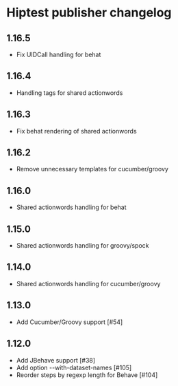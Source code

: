 Hiptest publisher changelog
===========================

1.16.5
------
  - Fix UIDCall handling for behat

1.16.4
------
  - Handling tags for shared actionwords

1.16.3
------
  - Fix behat rendering of shared actionwords

1.16.2
------
  - Remove unnecessary templates for cucumber/groovy

1.16.0
------
  - Shared actionwords handling for behat

1.15.0
------
  - Shared actionwords handling for groovy/spock

1.14.0
------

 - Shared actionwords handling for cucumber/groovy

1.13.0
------

 - Add Cucumber/Groovy support [#54]

1.12.0
------

 - Add JBehave support [#38]
 - Add option --with-dataset-names [#105]
 - Reorder steps by regexp length for Behave [#104]
